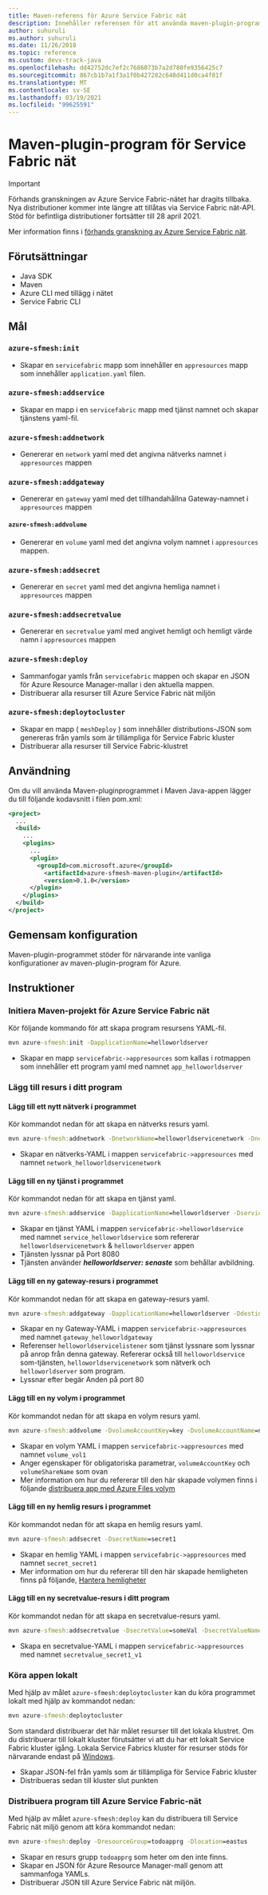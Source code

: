 ```yaml
---
title: Maven-referens för Azure Service Fabric nät
description: Innehåller referensen för att använda maven-plugin-programmet för Service Fabric nät
author: suhuruli
ms.author: suhuruli
ms.date: 11/26/2018
ms.topic: reference
ms.custom: devx-track-java
ms.openlocfilehash: dd42752dc7ef2c7686073b7a2d780fe9356425c7
ms.sourcegitcommit: 867cb1b7a1f3a1f0b427282c648d411d0ca4f81f
ms.translationtype: MT
ms.contentlocale: sv-SE
ms.lasthandoff: 03/19/2021
ms.locfileid: "99625591"
---
```

# <a name="maven-plugin-for-service-fabric-mesh"></a>Maven-plugin-program för Service Fabric nät

> [!IMPORTANT]
> Förhands granskningen av Azure Service Fabric-nätet har dragits tillbaka. Nya distributioner kommer inte längre att tillåtas via Service Fabric nät-API. Stöd för befintliga distributioner fortsätter till 28 april 2021.
> 
> Mer information finns i [förhands granskning av Azure Service Fabric nät](https://azure.microsoft.com/updates/azure-service-fabric-mesh-preview-retirement/).

## <a name="prerequisites"></a>Förutsättningar

- Java SDK
- Maven
- Azure CLI med tillägg i nätet
- Service Fabric CLI

## <a name="goals"></a>Mål

### `azure-sfmesh:init`
- Skapar en `servicefabric` mapp som innehåller en `appresources` mapp som innehåller `application.yaml` filen. 

### `azure-sfmesh:addservice`
- Skapar en mapp i en `servicefabric` mapp med tjänst namnet och skapar tjänstens yaml-fil. 

### `azure-sfmesh:addnetwork`
- Genererar en `network` yaml med det angivna nätverks namnet i `appresources` mappen 

### `azure-sfmesh:addgateway`
- Genererar en `gateway` yaml med det tillhandahållna Gateway-namnet i `appresources` mappen 

#### `azure-sfmesh:addvolume`
- Genererar en `volume` yaml med det angivna volym namnet i `appresources` mappen.

### `azure-sfmesh:addsecret`
- Genererar en `secret` yaml med det angivna hemliga namnet i `appresources` mappen 

### `azure-sfmesh:addsecretvalue`
- Genererar en `secretvalue` yaml med angivet hemligt och hemligt värde namn i `appresources` mappen 

### `azure-sfmesh:deploy`
- Sammanfogar yamls från `servicefabric` mappen och skapar en JSON för Azure Resource Manager-mallar i den aktuella mappen.
- Distribuerar alla resurser till Azure Service Fabric nät miljön 

### `azure-sfmesh:deploytocluster`
- Skapar en mapp ( `meshDeploy` ) som innehåller distributions-JSON som genereras från yamls som är tillämpliga för Service Fabric kluster
- Distribuerar alla resurser till Service Fabric-klustret
 

## <a name="usage"></a>Användning

Om du vill använda Maven-pluginprogrammet i Maven Java-appen lägger du till följande kodavsnitt i filen pom.xml:

```XML
<project>
  ...
  <build>
    ...
    <plugins>
      ...
      <plugin>
        <groupId>com.microsoft.azure</groupId>
          <artifactId>azure-sfmesh-maven-plugin</artifactId>
          <version>0.1.0</version>
      </plugin>
    </plugins>
  </build>
</project>
```

## <a name="common-configuration"></a>Gemensam konfiguration

Maven-plugin-programmet stöder för närvarande inte vanliga konfigurationer av maven-plugin-program för Azure.

## <a name="how-to"></a>Instruktioner

### <a name="initialize-maven-project-for-azure-service-fabric-mesh"></a>Initiera Maven-projekt för Azure Service Fabric nät
Kör följande kommando för att skapa program resursens YAML-fil.

```cmd
mvn azure-sfmesh:init -DapplicationName=helloworldserver
```

- Skapar en mapp `servicefabric->appresources` som kallas i rotmappen som innehåller ett program yaml med namnet `app_helloworldserver`

### <a name="add-resource-to-your-application"></a>Lägg till resurs i ditt program

#### <a name="add-a-new-network-to-your-application"></a>Lägg till ett nytt nätverk i programmet
Kör kommandot nedan för att skapa en nätverks resurs yaml. 

```cmd
mvn azure-sfmesh:addnetwork -DnetworkName=helloworldservicenetwork -DnetworkAddressPrefix=10.0.0.0/22
```

- Skapar en nätverks-YAML i mappen `servicefabric->appresources` med namnet `network_helloworldservicenetwork`

#### <a name="add-a-new-service-to-your-application"></a>Lägg till en ny tjänst i programmet
Kör kommandot nedan för att skapa en tjänst yaml. 

```cmd
mvn azure-sfmesh:addservice -DapplicationName=helloworldserver -DserviceName=helloworldservice -DimageName=helloworldserver:latest -DlistenerPort=8080 -DnetworkRef=helloworldservicenetwork
```

- Skapar en tjänst YAML i mappen `servicefabric->helloworldservice` med namnet `service_helloworldservice` som refererar `helloworldservicenetwork` & `helloworldserver` appen
- Tjänsten lyssnar på Port 8080
- Tjänsten använder ***helloworldserver: senaste*** som behållar avbildning.

#### <a name="add-a-new-gateway-resource-to-your-application"></a>Lägg till en ny gateway-resurs i programmet
Kör kommandot nedan för att skapa en gateway-resurs yaml. 

```cmd
mvn azure-sfmesh:addgateway -DapplicationName=helloworldserver -DdestinationNetwork=helloworldservicenetwork -DgatewayName=helloworldgateway -DlistenerName=helloworldserviceListener -DserviceName=helloworldservice -DsourceNetwork=open -DtcpPort=80
```

- Skapar en ny Gateway-YAML i mappen `servicefabric->appresources` med namnet `gateway_helloworldgateway`
- Referenser `helloworldservicelistener` som tjänst lyssnare som lyssnar på anrop från denna gateway. Refererar också till `helloworldservice` som-tjänsten, `helloworldservicenetwork` som nätverk och `helloworldserver` som program. 
- Lyssnar efter begär Anden på port 80

#### <a name="add-a-new-volume-to-your-application"></a>Lägg till en ny volym i programmet
Kör kommandot nedan för att skapa en volym resurs yaml. 

```cmd
mvn azure-sfmesh:addvolume -DvolumeAccountKey=key -DvolumeAccountName=name -DvolumeName=vol1 -DvolumeShareName=share
```

- Skapar en volym YAML i mappen `servicefabric->appresources` med namnet `volume_vol1`
- Anger egenskaper för obligatoriska parametrar, `volumeAccountKey` och `volumeShareName` som ovan
- Mer information om hur du refererar till den här skapade volymen finns i följande [distribuera app med Azure Files volym](service-fabric-mesh-howto-deploy-app-azurefiles-volume.md)

#### <a name="add-a-new-secret-resource-to-your-application"></a>Lägg till en ny hemlig resurs i programmet
Kör kommandot nedan för att skapa en hemlig resurs yaml. 

```cmd
mvn azure-sfmesh:addsecret -DsecretName=secret1
```

- Skapar en hemlig YAML i mappen `servicefabric->appresources` med namnet `secret_secret1`
- Mer information om hur du refererar till den här skapade hemligheten finns på följande, [Hantera hemligheter](service-fabric-mesh-howto-manage-secrets.md)

#### <a name="add-a-new-secretvalue-resource-to-your-application"></a>Lägg till en ny secretvalue-resurs i ditt program
Kör kommandot nedan för att skapa en secretvalue-resurs yaml. 

```cmd
mvn azure-sfmesh:addsecretvalue -DsecretValue=someVal -DsecretValueName=secret1/v1
```

- Skapa en secretvalue-YAML i mappen `servicefabric->appresources` med namnet `secretvalue_secret1_v1`

### <a name="run-the-application-locally"></a>Köra appen lokalt

Med hjälp av målet `azure-sfmesh:deploytocluster` kan du köra programmet lokalt med hjälp av kommandot nedan:

```cmd
mvn azure-sfmesh:deploytocluster
```

Som standard distribuerar det här målet resurser till det lokala klustret. Om du distribuerar till lokalt kluster förutsätter vi att du har ett lokalt Service Fabric kluster igång. Lokala Service Fabrics kluster för resurser stöds för närvarande endast på [Windows](service-fabric-mesh-howto-setup-developer-environment-sdk.md).

- Skapar JSON-fel från yamls som är tillämpliga för Service Fabric kluster
- Distribueras sedan till kluster slut punkten

### <a name="deploy-application-to-azure-service-fabric-mesh"></a>Distribuera program till Azure Service Fabric-nät

Med hjälp av målet `azure-sfmesh:deploy` kan du distribuera till Service Fabric nät miljö genom att köra kommandot nedan:

```cmd
mvn azure-sfmesh:deploy -DresourceGroup=todoapprg -Dlocation=eastus
```

- Skapar en resurs grupp `todoapprg` som heter om den inte finns.
- Skapar en JSON för Azure Resource Manager-mall genom att sammanfoga YAMLs. 
- Distribuerar JSON till Azure Service Fabric nät miljön.
